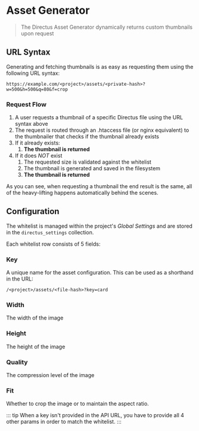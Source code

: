 # Asset Generator

> The Directus Asset Generator dynamically returns custom thumbnails upon request

## URL Syntax

Generating and fetching thumbnails is as easy as requesting them using the following URL syntax:

```url
https://example.com/<project>/assets/<private-hash>?w=500&h=500&q=80&f=crop
```

### Request Flow

1. A user requests a thumbnail of a specific Directus file using the URL syntax above
2. The request is routed through an .htaccess file (or nginx equivalent) to the thumbnailer that checks if the thumbnail already exists
3. If it already exists:
    1. **The thumbnail is returned**
4. If it does _NOT_ exist
    1. The requested size is validated against the whitelist
    2. The thumbnail is generated and saved in the filesystem
    3. **The thumbnail is returned**

As you can see, when requesting a thumbnail the end result is the same, all of the heavy-lifting happens automatically behind the scenes.

## Configuration

The whitelist is managed within the project's _Global Settings_ and are stored in the `directus_settings` collection.

Each whitelist row consists of 5 fields:

### Key

A unique name for the asset configuration. This can be used as a shorthand in the URL:

`/<project>/assets/<file-hash>?key=card`

### Width

The width of the image

### Height

The height of the image

### Quality

The compression level of the image

### Fit

Whether to crop the image or to maintain the aspect ratio.

::: tip
When a key isn't provided in the API URL, you have to provide all 4 other params in order to match the whitelist.
:::